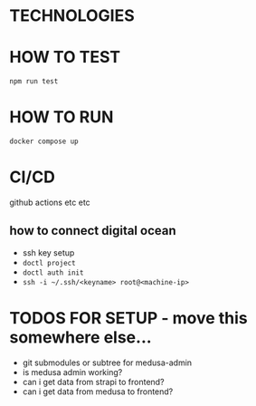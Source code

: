 # TECHNOLOGIES

# HOW TO TEST
`npm run test`

# HOW TO RUN
`docker compose up`

# CI/CD
github actions etc etc
## how to connect digital ocean
- ssh key setup
- `doctl project`
- `doctl auth init`
- `ssh -i ~/.ssh/<keyname> root@<machine-ip>`

# TODOS FOR SETUP - move this somewhere else...
- git submodules or subtree for medusa-admin
- is medusa admin working?
- can i get data from strapi to frontend?
- can i get data from medusa to frontend?
